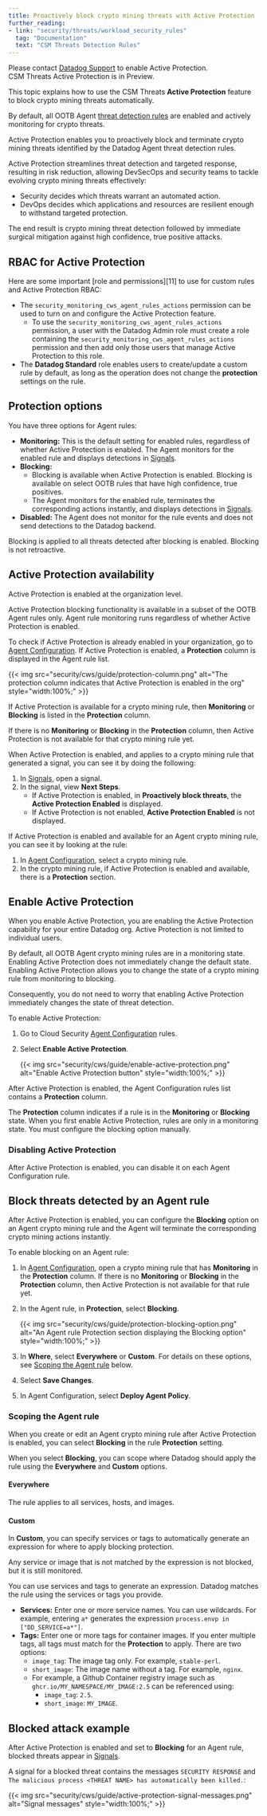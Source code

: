 ```yaml
---
title: Proactively block crypto mining threats with Active Protection
further_reading:
- link: "security/threats/workload_security_rules"
  tag: "Documentation"
  text: "CSM Threats Detection Rules"
---
```


<div class="alert alert-warning">Please contact <a href="https://docs.datadoghq.com/help/">Datadog Support</a> to enable Active Protection.</div>

<div class="alert alert-info">CSM Threats Active Protection is in Preview.</div>

This topic explains how to use the CSM Threats **Active Protection** feature to block crypto mining threats automatically. 

By default, all OOTB Agent [threat detection rules][4] are enabled and actively monitoring for crypto threats. 

Active Protection enables you to proactively block and terminate crypto mining threats identified by the Datadog Agent threat detection rules.

Active Protection streamlines threat detection and targeted response, resulting in risk reduction, allowing DevSecOps and security teams to tackle evolving crypto mining threats effectively:

- Security decides which threats warrant an automated action.
- DevOps decides which applications and resources are resilient enough to withstand targeted protection.

The end result is crypto mining threat detection followed by immediate surgical mitigation against high confidence, true positive attacks.

## RBAC for Active Protection

Here are some important [role and permissions][11] to use for custom rules and Active Protection RBAC:

- The `security_monitoring_cws_agent_rules_actions` permission can be used to turn on and configure the Active Protection feature. 
  - To use the `security_monitoring_cws_agent_rules_actions` permission, a user with the Datadog Admin role must create a role containing the `security_monitoring_cws_agent_rules_actions` permission and then add only those users that manage Active Protection to this role.
- The **Datadog Standard** role enables users to create/update a custom rule by default, as long as the operation does not change the **protection** settings on the rule.

## Protection options

You have three options for Agent rules:

- **Monitoring:** This is the default setting for enabled rules, regardless of whether Active Protection is enabled. The Agent monitors for the enabled rule and displays detections in [Signals][1]. 
- **Blocking:** 
  - Blocking is available when Active Protection is enabled. Blocking is available on select OOTB rules that have high confidence, true positives.
  - The Agent monitors for the enabled rule, terminates the corresponding actions instantly, and displays detections in [Signals][1].
- **Disabled:** The Agent does not monitor for the rule events and does not send detections to the Datadog backend.

<div class="alert alert-info">Blocking is applied to all threats detected after blocking is enabled. Blocking is not retroactive.</div>

## Active Protection availability

Active Protection is enabled at the organization level. 

<div class="alert alert-info">Active Protection blocking functionality is available in a subset of the OOTB Agent rules only. Agent rule monitoring runs regardless of whether Active Protection is enabled.</div>

To check if Active Protection is already enabled in your organization, go to [Agent Configuration][2]. If Active Protection is enabled, a **Protection** column is displayed in the Agent rule list.

{{< img src="security/cws/guide/protection-column.png" alt="The protection column indicates that Active Protection is enabled in the org" style="width:100%;" >}}

If Active Protection is available for a crypto mining rule, then **Monitoring** or **Blocking** is listed in the **Protection** column.

If there is no **Monitoring** or **Blocking** in the **Protection** column, then Active Protection is not available for that crypto mining rule yet.

When Active Protection is enabled, and applies to a crypto mining rule that generated a signal, you can see it by doing the following:

1. In [Signals][1], open a signal.
2. In the signal, view **Next Steps**. 
   - If Active Protection is enabled, in **Proactively block threats**, the **Active Protection Enabled** is displayed.
   - If Active Protection is not enabled, **Active Protection Enabled** is not displayed.

If Active Protection is enabled and available for an Agent crypto mining rule, you can see it by looking at the rule:

1. In [Agent Configuration][2], select a crypto mining rule.
2. In the crypto mining rule, if Active Protection is enabled and available, there is a **Protection** section.

## Enable Active Protection

When you enable Active Protection, you are enabling the Active Protection capability for your entire Datadog org. Active Protection is not limited to individual users.

By default, all OOTB Agent crypto mining rules are in a monitoring state. Enabling Active Protection does not immediately change the default state. Enabling Active Protection allows you to change the state of a crypto mining rule from monitoring to blocking.

Consequently, you do not need to worry that enabling Active Protection immediately changes the state of threat detection.

To enable Active Protection:

1. Go to Cloud Security [Agent Configuration][2] rules.
2. Select **Enable Active Protection**.

    {{< img src="security/cws/guide/enable-active-protection.png" alt="Enable Active Protection button" style="width:100%;" >}}

After Active Protection is enabled, the Agent Configuration rules list contains a **Protection** column.

The **Protection** column indicates if a rule is in the **Monitoring** or **Blocking** state. When you first enable Active Protection, rules are only in a monitoring state. You must configure the blocking option manually.

### Disabling Active Protection

After Active Protection is enabled, you can disable it on each Agent Configuration rule.

## Block threats detected by an Agent rule

After Active Protection is enabled, you can configure the **Blocking** option on an Agent crypto mining rule and the Agent will terminate the corresponding crypto mining actions instantly.

To enable blocking on an Agent rule:

1. In [Agent Configuration][2], open a crypto mining rule that has **Monitoring** in the **Protection** column. If there is no **Monitoring** or **Blocking** in the **Protection** column, then Active Protection is not available for that rule yet.
2. In the Agent rule, in **Protection**, select **Blocking**.
   
   {{< img src="security/cws/guide/protection-blocking-option.png" alt="An Agent rule Protection section displaying the Blocking option" style="width:100%;" >}}
3. In **Where**, select **Everywhere** or **Custom**. For details on these options, see [Scoping the Agent rule][3] below.
4. Select **Save Changes**.
5. In Agent Configuration, select **Deploy Agent Policy**.


### Scoping the Agent rule

When you create or edit an Agent crypto mining rule after Active Protection is enabled, you can select **Blocking** in the rule **Protection** setting. 

When you select **Blocking**, you can scope where Datadog should apply the rule using the **Everywhere** and **Custom** options. 

#### Everywhere

The rule applies to all services, hosts, and images.

#### Custom

In **Custom**, you can specify services or tags to automatically generate an expression for where to apply blocking protection.

<div class="alert alert-info">Any service or image that is not matched by the expression is not blocked, but it is still monitored.</div>

You can use services and tags to generate an expression. Datadog matches the rule using the services or tags you provide.

- **Services:** Enter one or more service names. You can use wildcards. For example, entering `a*` generates the expression `process.envp in ["DD_SERVICE=a*"]`.
- **Tags:** Enter one or more tags for container images. If you enter multiple tags, all tags must match for the **Protection** to apply. There are two options:
  - `image_tag`: The image tag only. For example, `stable-perl`.
  - `short_image`: The image name without a tag. For example, `nginx`.
  - For example, a Github Container registry image such as `ghcr.io/MY_NAMESPACE/MY_IMAGE:2.5` can be referenced using:
    - `image_tag`: `2.5`.
    - `short_image`: `MY_IMAGE`.

## Blocked attack example

After Active Protection is enabled and set to **Blocking** for an Agent rule, blocked threats appear in [Signals][1].

A signal for a blocked threat contains the messages `SECURITY RESPONSE` and `The malicious process <THREAT NAME> has automatically been killed.`:

{{< img src="security/cws/guide/active-protection-signal-messages.png" alt="Signal messages" style="width:100%;" >}}


[1]: https://app.datadoghq.com/security
[2]: https://app.datadoghq.com/security/configuration/workload/agent-rules
[3]: #scoping-the-agent-rule
[4]: /security/threats/workload_security_rules
